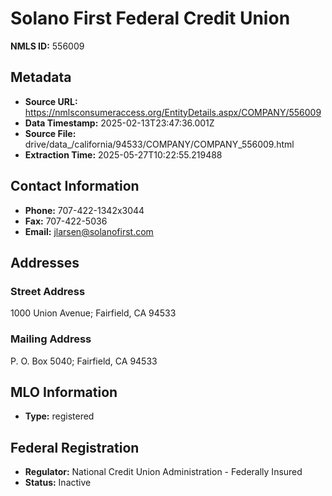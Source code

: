 # Solano First Federal Credit Union

**NMLS ID:** 556009

## Metadata
- **Source URL:** https://nmlsconsumeraccess.org/EntityDetails.aspx/COMPANY/556009
- **Data Timestamp:** 2025-02-13T23:47:36.001Z
- **Source File:** drive/data_/california/94533/COMPANY/COMPANY_556009.html
- **Extraction Time:** 2025-05-27T10:22:55.219488

## Contact Information
- **Phone:** 707-422-1342x3044
- **Fax:** 707-422-5036
- **Email:** jlarsen@solanofirst.com

## Addresses
### Street Address
1000 Union Avenue; Fairfield, CA 94533

### Mailing Address
P. O. Box 5040; Fairfield, CA 94533

## MLO Information
- **Type:** registered

## Federal Registration
- **Regulator:** National Credit Union Administration - Federally Insured
- **Status:** Inactive
